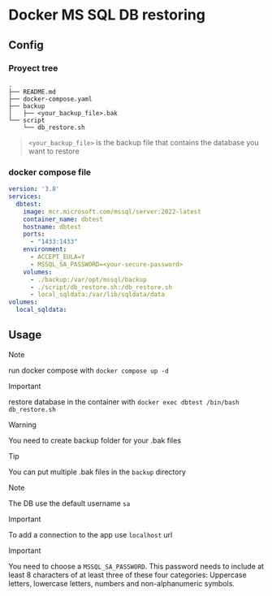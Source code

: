 # Docker MS SQL DB restoring

## Config

### Proyect tree
```
.
├── README.md
├── docker-compose.yaml
├── backup
│   ├── <your_backup_file>.bak
└── script
    └── db_restore.sh
```

> `<your_backup_file>` is the backup file that contains the database
you want to restore

### docker compose file

```yaml
version: '3.8'
services:
  dbtest:
    image: mcr.microsoft.com/mssql/server:2022-latest
    container_name: dbtest
    hostname: dbtest
    ports:
      - "1433:1433"
    environment:
      - ACCEPT_EULA=Y
      - MSSQL_SA_PASSWORD=<your-secure-password>
    volumes:
      - ./backup:/var/opt/mssql/backup
      - ./script/db_restore.sh:/db_restore.sh
      - local_sqldata:/var/lib/sqldata/data
volumes:
  local_sqldata:
```

## Usage

> [!NOTE]
> run docker compose with `docker compose up -d`

> [!IMPORTANT]
> restore database in the container with `docker exec dbtest /bin/bash db_restore.sh`

>[!WARNING]
> You need to create backup folder for your .bak files

> [!TIP] 
> You can put multiple .bak files in the `backup` directory

>[!NOTE]
> The DB use the default username `sa`

>[!IMPORTANT]
> To add a connection to the app use `localhost` url 

>[!IMPORTANT]
> You need to choose a `MSSQL_SA_PASSWORD`. This password needs to include at least 8 characters of at least three of these four categories: 
> Uppercase letters, lowercase letters, numbers and non-alphanumeric symbols.
